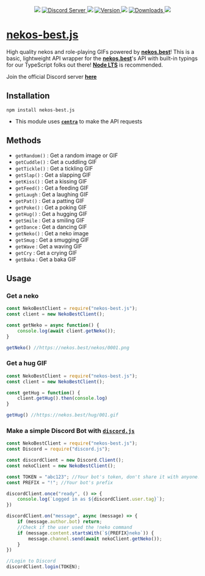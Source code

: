 <div align="center">
    <p>
        <img src="https://dummyimage.com/2x20/ff00ae/ff00ae.png" /> 
        <a href="https://discord.gg/2NsE7akmM5">
            <img src="https://img.shields.io/discord/793810017681276960?maxAge=3600&style=flat&logo=discord&color=619cf8&logoColor=white" alt="Discord Server" />
        </a>
        <img src="https://dummyimage.com/2x20/ff00ae/ff00ae.png" />
		<a href="https://www.npmjs.com/package/nekos-best.js">
        	<img src="https://img.shields.io/npm/v/nekos-best.js.svg?maxAge=3600&style=flat&logo=npm&color=ff5540" alt="Version" />
		</a>
        <img src="https://dummyimage.com/2x20/ff00ae/ff00ae.png" />
		<a href="https://www.npmjs.com/package/nekos-best.js">
        	<img src="https://img.shields.io/npm/dt/nekos-best.js.svg?maxAge=3600&style=flat&logo=npm&color=ff5540" alt="Downloads" />
		</a>
        <img src="https://dummyimage.com/2x20/ff00ae/ff00ae.png" />
    </p>
</div>

# [nekos-best.js](https://www.npmjs.com/package/nekos-best.js)
High quality nekos and role-playing GIFs powered by **[nekos.best](https://nekos.best)**!
This is a basic, lightweight API wrapper for the **[nekos.best](https://nekos.best)**'s API with built-in typings for our TypeScript folks out there!
**[Node LTS](https://nodejs.org/en/download/)** is recommended.

Join the official Discord server **[here](https://discord.gg/2NsE7akmM5)**

## Installation

```npm install nekos-best.js```

 - This module uses **[`centra`](https://www.npmjs.com/package/centra)** to make the API requests

## Methods
- `getRandom()` : Get a random image or GIF
- `getCuddle()` : Get a cuddling GIF
- `getTickle()` : Get a tickling GIF
- `getSlap()` : Get a slapping GIF
- `getKiss()` : Get a kissing GIF
- `getFeed()` : Get a feeding GIF
- `getLaugh` : Get a laughing GIF
- `getPat()` : Get a patting GIF
- `getPoke()` : Get a poking GIF
- `getHug()` : Get a hugging GIF
- `getSmile` : Get a smiling GIF
- `getDance` : Get a dancing GIF
- `getNeko()` : Get a neko image
- `getSmug` : Get a smugging GIF
- `getWave` : Get a waving GIF
- `getCry` : Get a crying GIF
- `getBaka` : Get a baka GIF

## Usage

### Get a neko
```js
const NekoBestClient = require("nekos-best.js");
const client = new NekoBestClient();

const getNeko = async function() {
	console.log(await client.getNeko());
}

getNeko() //https://nekos.best/nekos/0001.png
```

### Get a hug GIF
```js
const NekoBestClient = require("nekos-best.js");
const client = new NekoBestClient();

const getHug = function() {
	client.getHug().then(console.log)
}

getHug() //https://nekos.best/hug/001.gif
```

### Make a simple Discord Bot with [`discord.js`](https://www.npmjs.com/package/discord.js)

```js
const NekoBestClient = require("nekos-best.js");
const Discord = require("discord.js");

const discordClient = new Discord.Client();
const nekoClient = new NekoBestClient();

const TOKEN = "abc123"; //Your bot's token, don't share it with anyone!
const PREFIX = "!"; //Your bot's prefix

discordClient.once("ready", () => {
    console.log(`Logged in as ${discordClient.user.tag}`);
})

discordClient.on("message", async (message) => {
    if (message.author.bot) return;
    //Check if the user used the !neko command
    if (message.content.startsWith(`${PREFIX}neko`)) {
        message.channel.send(await nekoClient.getNeko());
    }
})

//Login to Discord
discordClient.login(TOKEN);
```
